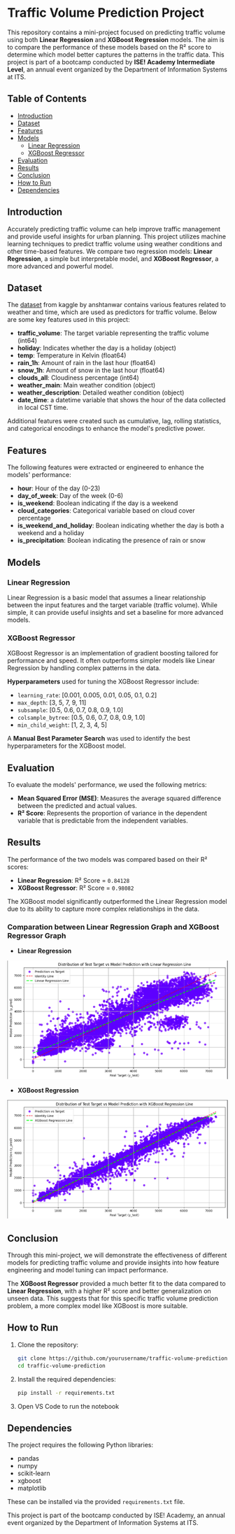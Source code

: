 # Traffic Volume Prediction Project

This repository contains a mini-project focused on predicting traffic volume using both **Linear Regression** and **XGBoost Regression** models. The aim is to compare the performance of these models based on the R² score to determine which model better captures the patterns in the traffic data. This project is part of a bootcamp conducted by **ISE! Academy Intermediate Level**, an annual event organized by the Department of Information Systems at ITS.

## Table of Contents
- [Introduction](#introduction)
- [Dataset](#dataset)
- [Features](#features)
- [Models](#models)
  - [Linear Regression](#linear-regression)
  - [XGBoost Regressor](#xgboost-regressor)
- [Evaluation](#evaluation)
- [Results](#results)
- [Conclusion](#conclusion)
- [How to Run](#how-to-run)
- [Dependencies](#dependencies)

## Introduction

Accurately predicting traffic volume can help improve traffic management and provide useful insights for urban planning. This project utilizes machine learning techniques to predict traffic volume using weather conditions and other time-based features. We compare two regression models: **Linear Regression**, a simple but interpretable model, and **XGBoost Regressor**, a more advanced and powerful model.

## Dataset

The [dataset](https://www.kaggle.com/datasets/anshtanwar/metro-interstate-traffic-volume) from kaggle by anshtanwar contains various features related to weather and time, which are used as predictors for traffic volume. Below are some key features used in this project:

- **traffic_volume**: The target variable representing the traffic volume (int64)
- **holiday**: Indicates whether the day is a holiday (object)
- **temp**: Temperature in Kelvin (float64)
- **rain_1h**: Amount of rain in the last hour (float64)
- **snow_1h**: Amount of snow in the last hour (float64)
- **clouds_all**: Cloudiness percentage (int64)
- **weather_main**: Main weather condition (object)
- **weather_description**: Detailed weather condition (object)
- **date_time**: a datetime variable that shows the hour of the data collected in local CST time.


Additional features were created such as cumulative, lag, rolling statistics, and categorical encodings to enhance the model's predictive power.

## Features

The following features were extracted or engineered to enhance the models' performance:
- **hour**: Hour of the day (0-23)
- **day_of_week**: Day of the week (0-6)
- **is_weekend**: Boolean indicating if the day is a weekend
- **cloud_categories**: Categorical variable based on cloud cover percentage
- **is_weekend_and_holiday**: Boolean indicating whether the day is both a weekend and a holiday
- **is_precipitation**: Boolean indicating the presence of rain or snow

## Models

### Linear Regression

Linear Regression is a basic model that assumes a linear relationship between the input features and the target variable (traffic volume). While simple, it can provide useful insights and set a baseline for more advanced models.

### XGBoost Regressor

XGBoost Regressor is an implementation of gradient boosting tailored for performance and speed. It often outperforms simpler models like Linear Regression by handling complex patterns in the data.

**Hyperparameters** used for tuning the XGBoost Regressor include:
- `learning_rate`: [0.001, 0.005, 0.01, 0.05, 0.1, 0.2]
- `max_depth`: [3, 5, 7, 9, 11]
- `subsample`: [0.5, 0.6, 0.7, 0.8, 0.9, 1.0]
- `colsample_bytree`: [0.5, 0.6, 0.7, 0.8, 0.9, 1.0]
- `min_child_weight`: [1, 2, 3, 4, 5]

A **Manual Best Parameter Search** was used to identify the best hyperparameters for the XGBoost model.

## Evaluation

To evaluate the models' performance, we used the following metrics:
- **Mean Squared Error (MSE)**: Measures the average squared difference between the predicted and actual values.
- **R² Score**: Represents the proportion of variance in the dependent variable that is predictable from the independent variables.

## Results

The performance of the two models was compared based on their R² scores:

- **Linear Regression**: R² Score = `0.84128`
- **XGBoost Regressor**: R² Score = `0.98082`

The XGBoost model significantly outperformed the Linear Regression model due to its ability to capture more complex relationships in the data.

### **Comparation between Linear Regression Graph and XGBoost Regressor Graph**

- **Linear Regression**

![Linear Regression](./img/linear_reg_line.png)

- **XGBoost Regression**

![XGBoost Regression](./img/xgboost_reg_graph.png)

## Conclusion

Through this mini-project, we will demonstrate the effectiveness of different models for predicting traffic volume and provide insights into how feature engineering and model tuning can impact performance.

The **XGBoost Regressor** provided a much better fit to the data compared to **Linear Regression**, with a higher R² score and better generalization on unseen data. This suggests that for this specific traffic volume prediction problem, a more complex model like XGBoost is more suitable.

## How to Run

1. Clone the repository:
   ```bash
   git clone https://github.com/yourusername/traffic-volume-prediction.git
   cd traffic-volume-prediction
   ```

2. Install the required dependencies:
    ```bash
    pip install -r requirements.txt
    ```

3. Open VS Code to run the notebook

## Dependencies

The project requires the following Python libraries:

- pandas
- numpy
- scikit-learn
- xgboost
- matplotlib

These can be installed via the provided `requirements.txt` file.

This project is part of the bootcamp conducted by ISE! Academy, an annual event organized by the Department of Information Systems at ITS.
